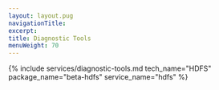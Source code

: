 ```yaml
---
layout: layout.pug
navigationTitle:
excerpt:
title: Diagnostic Tools
menuWeight: 70
---
```


{% include services/diagnostic-tools.md
    tech_name="HDFS"
    package_name="beta-hdfs"
    service_name="hdfs" %}
